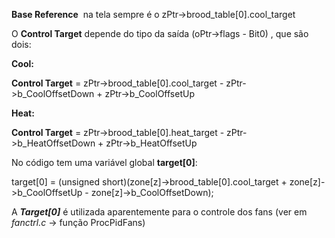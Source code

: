 
**Base Reference**  na tela sempre é o zPtr->brood_table[0].cool_target

O **Control Target** depende do tipo da saída (oPtr->flags - Bit0) , que são dois:

**Cool:**

**Control Target** = zPtr->brood_table[0].cool_target - zPtr->b_CoolOffsetDown + zPtr->b_CoolOffsetUp

**Heat:**

**Control Target** = zPtr->brood_table[0].heat_target - zPtr->b_HeatOffsetDown + zPtr->b_HeatOffsetUp

No código tem uma variável global **target[0]**:

target[0] = (unsigned short)(zone[z]->brood_table[0].cool_target + zone[z]->b_CoolOffsetUp - zone[z]->b_CoolOffsetDown);

A ***Target[0]*** é utilizada aparentemente para o controle dos fans (ver em *fanctrl.c* -> função ProcPidFans)


